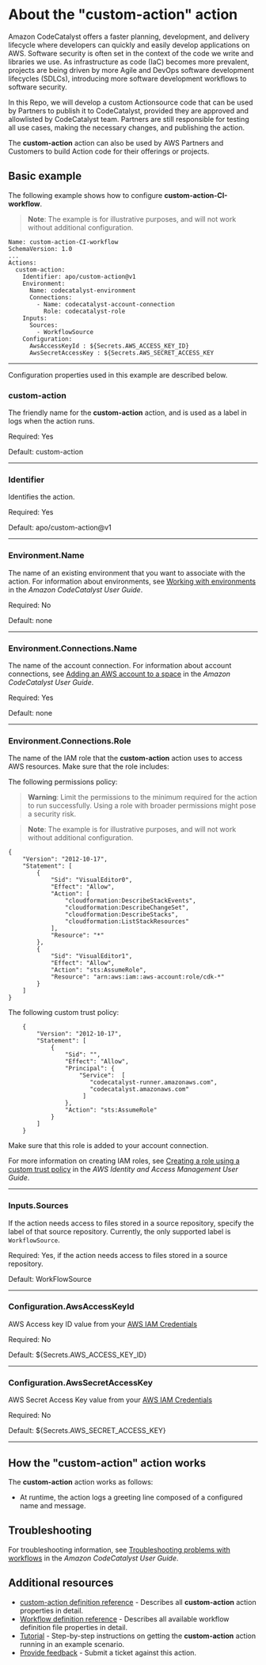 # About the "custom-action" action
Amazon CodeCatalyst offers a faster planning, development, and delivery lifecycle where developers can quickly and easily develop applications on AWS. Software security is often set in the context of the code we write and libraries we use. As infrastructure as code (IaC) becomes more prevalent, projects are being driven by more Agile and DevOps software development lifecycles (SDLCs), introducing more software development workflows to software security.

In this Repo, we will develop a custom Actionsource code that can be used by Partners to publish it to CodeCatalyst, provided they are approved and allowlisted by CodeCatalyst team. Partners are still responsible for testing all use cases, making the necessary changes, and publishing the action.

The **custom-action** action can also be used by AWS Partners and Customers to build Action code for their offerings or projects. 


## Basic example
<!--
- Include a real-world example + an introduction explaining the example.    
- The example should show just the action YAML code, but...
- If the action relies on other actions, include the larger workflow YAML.  
- Example content follows. -->

The following example shows how to configure **custom-action-CI-workflow**.

> **Note**:  The example is for illustrative purposes, and will not work without additional configuration.


```
Name: custom-action-CI-workflow
SchemaVersion: 1.0
...
Actions:      
  custom-action:
    Identifier: apo/custom-action@v1
    Environment:
      Name: codecatalyst-environment
      Connections:
        - Name: codecatalyst-account-connection
          Role: codecatalyst-role
    Inputs:
      Sources:
        - WorkflowSource
    Configuration:
      AwsAccessKeyId : ${Secrets.AWS_ACCESS_KEY_ID}
      AwsSecretAccessKey : ${Secrets.AWS_SECRET_ACCESS_KEY
```
---

Configuration properties used in this example are described below.


### custom-action

The friendly name for the **custom-action** action, and is used as a label in logs when the action runs.

Required: Yes

Default: custom-action

---

### Identifier

Identifies the action.

Required: Yes

Default: apo/custom-action@v1

---

### Environment.Name

The name of an existing environment that you want to associate with the action.  For information about environments, see [Working with environments](https://docs.aws.amazon.com/codecatalyst/latest/userguide/deploy-environments.html) in the *Amazon CodeCatalyst User Guide*.

Required: No

Default: none

---

### Environment.Connections.Name

The name of the account connection. For information about account connections, see [Adding an AWS account to a space](https://docs.aws.amazon.com/codecatalyst/latest/userguide/ipa-connect-account-create.html) in the *Amazon CodeCatalyst User Guide*.

Required: Yes

Default: none

---

### Environment.Connections.Role

The name of the IAM role that the **custom-action** action uses to access AWS resources. Make sure that the role includes:


The following permissions policy:

> **Warning**: Limit the permissions to the minimum required for the action to run successfully. Using a role with broader permissions might pose a security risk.

> **Note**:  The example is for illustrative purposes, and will not work without additional configuration.

```
{
    "Version": "2012-10-17",
    "Statement": [
        {
            "Sid": "VisualEditor0",
            "Effect": "Allow",
            "Action": [
                "cloudformation:DescribeStackEvents",
                "cloudformation:DescribeChangeSet",
                "cloudformation:DescribeStacks",
                "cloudformation:ListStackResources"
            ],
            "Resource": "*"
        },
        {
            "Sid": "VisualEditor1",
            "Effect": "Allow",
            "Action": "sts:AssumeRole",
            "Resource": "arn:aws:iam::aws-account:role/cdk-*"
        }
    ]
}
```
The following custom trust policy:
```
    {
        "Version": "2012-10-17",
        "Statement": [
            {
                "Sid": "",
                "Effect": "Allow",
                "Principal": {
                    "Service":  [
                       "codecatalyst-runner.amazonaws.com",
                       "codecatalyst.amazonaws.com"
                     ]
                },
                "Action": "sts:AssumeRole"
            }
        ]
    }
```
Make sure that this role is added to your account connection.

For more information on creating IAM roles, see [Creating a role using a custom trust policy](https://docs.aws.amazon.com/IAM/latest/UserGuide/id_roles_create_for-custom.html) in the *AWS Identity and Access Management User Guide*.

---

### Inputs.Sources


If the action needs access to files stored in a source repository, specify the label of that source repository. Currently, the only supported label is `WorkflowSource`.

Required: Yes, if the action needs access to files stored in a source repository.

Default: WorkFlowSource

---

### Configuration.AwsAccessKeyId

AWS Access key ID value from your [AWS IAM Credentials](https://docs.aws.amazon.com/IAM/latest/UserGuide/security-creds.html)

Required: No

Default: ${Secrets.AWS_ACCESS_KEY_ID}

---

### Configuration.AwsSecretAccessKey

AWS Secret Access Key value from your [AWS IAM Credentials](https://docs.aws.amazon.com/IAM/latest/UserGuide/security-creds.html)

Required: No

Default: ${Secrets.AWS_SECRET_ACCESS_KEY}

---

## How the "custom-action" action works
<!-- An optional section where you can describe behind-the-scenes processing, or extra details. 
Example content follows. -->

The **custom-action** action works as follows:

- At runtime, the action logs a greeting line composed of a configured name and message.

## Troubleshooting
<!-- An optional section where you can provide a link to troubleshooting information. 
Example content follows. -->
For troubleshooting information, see [Troubleshooting problems with workflows](https://docs.aws.amazon.com/codecatalyst/latest/userguide/troubleshooting-workflows.html) in the *Amazon CodeCatalyst User Guide*.

## Additional resources
<!-- Add links to other places in your docs, as required. -->

- [custom-action definition reference](https://www.mycompany.com/docs/ACTIONNAME-action-yaml) - Describes all **custom-action** action properties in detail.
- [Workflow definition reference](https://www.mycompany.com/docs/ACTIONNAME-workflow-yaml) - Describes all available workflow definition file properties in detail.
- [Tutorial](https://www.mycompany.com/docs/ACTIONNAME-action-tut) - Step-by-step instructions on getting the **custom-action** action running in an example scenario.
- [Provide feedback](www.mycompany.com/feedback) - Submit a ticket against this action.

